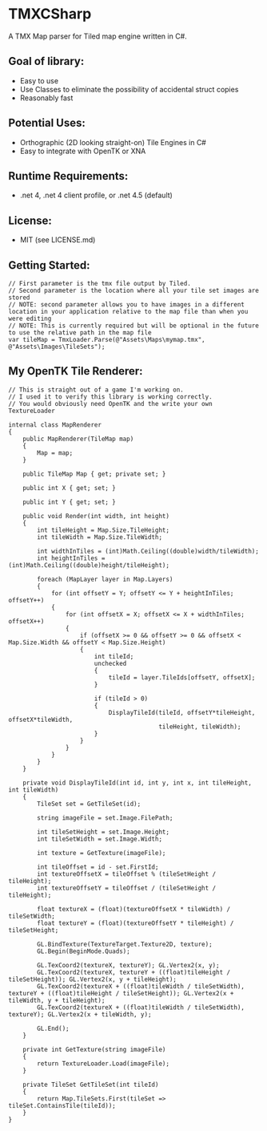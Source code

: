 # TMXCSharp

A TMX Map parser for Tiled map engine written in C#.

## Goal of library:

* Easy to use
* Use Classes to eliminate the possibility of accidental struct copies
* Reasonably fast

## Potential Uses:

* Orthographic (2D looking straight-on) Tile Engines in C#
* Easy to integrate with OpenTK or XNA

## Runtime Requirements:

* .net 4, .net 4 client profile, or .net 4.5 (default)

## License:

* MIT (see LICENSE.md)

## Getting Started:

	// First parameter is the tmx file output by Tiled.
	// Second parameter is the location where all your tile set images are stored
	// NOTE: second parameter allows you to have images in a different location in your application relative to the map file than when you were editing
	// NOTE: This is currently required but will be optional in the future to use the relative path in the map file
	var tileMap = TmxLoader.Parse(@"Assets\Maps\mymap.tmx", @"Assets\Images\TileSets");

## My OpenTK Tile Renderer:

	// This is straight out of a game I'm working on.
	// I used it to verify this library is working correctly.
	// You would obviously need OpenTK and the write your own TextureLoader
	
    internal class MapRenderer
    {
        public MapRenderer(TileMap map)
        {
            Map = map;
        }

        public TileMap Map { get; private set; }

        public int X { get; set; }

        public int Y { get; set; }

        public void Render(int width, int height)
        {
            int tileHeight = Map.Size.TileHeight;
            int tileWidth = Map.Size.TileWidth;

            int widthInTiles = (int)Math.Ceiling((double)width/tileWidth);
            int heightInTiles = (int)Math.Ceiling((double)height/tileHeight);

            foreach (MapLayer layer in Map.Layers)
            {
                for (int offsetY = Y; offsetY <= Y + heightInTiles; offsetY++)
                {
                    for (int offsetX = X; offsetX <= X + widthInTiles; offsetX++)
                    {
                        if (offsetX >= 0 && offsetY >= 0 && offsetX < Map.Size.Width && offsetY < Map.Size.Height)
                        {
                            int tileId;
                            unchecked
                            {
                                tileId = layer.TileIds[offsetY, offsetX];
                            }

                            if (tileId > 0)
                            {
                                DisplayTileId(tileId, offsetY*tileHeight, offsetX*tileWidth,
                                              tileHeight, tileWidth);
                            }
                        }
                    }
                }
            }
        }

        private void DisplayTileId(int id, int y, int x, int tileHeight, int tileWidth)
        {
            TileSet set = GetTileSet(id);

            string imageFile = set.Image.FilePath;

            int tileSetHeight = set.Image.Height;
            int tileSetWidth = set.Image.Width;

            int texture = GetTexture(imageFile);

            int tileOffset = id - set.FirstId;
            int textureOffsetX = tileOffset % (tileSetHeight / tileHeight);
            int textureOffsetY = tileOffset / (tileSetHeight / tileHeight);

            float textureX = (float)(textureOffsetX * tileWidth) / tileSetWidth;
            float textureY = (float)(textureOffsetY * tileHeight) / tileSetHeight;

            GL.BindTexture(TextureTarget.Texture2D, texture);
            GL.Begin(BeginMode.Quads);

            GL.TexCoord2(textureX, textureY); GL.Vertex2(x, y);
            GL.TexCoord2(textureX, textureY + ((float)tileHeight / tileSetHeight)); GL.Vertex2(x, y + tileHeight);
            GL.TexCoord2(textureX + ((float)tileWidth / tileSetWidth), textureY + ((float)tileHeight / tileSetHeight)); GL.Vertex2(x + tileWidth, y + tileHeight);
            GL.TexCoord2(textureX + ((float)tileWidth / tileSetWidth), textureY); GL.Vertex2(x + tileWidth, y);

            GL.End();
        }

        private int GetTexture(string imageFile)
        {
            return TextureLoader.Load(imageFile);
        }

        private TileSet GetTileSet(int tileId)
        {
            return Map.TileSets.First(tileSet => tileSet.ContainsTile(tileId));
        }
    }
